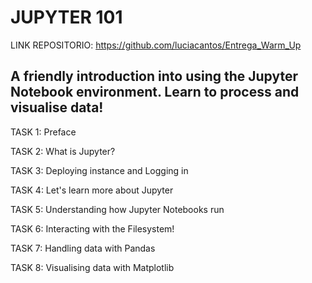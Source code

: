 JUPYTER 101
======
LINK REPOSITORIO: https://github.com/luciacantos/Entrega_Warm_Up

A friendly introduction into using the Jupyter Notebook environment. Learn to process and visualise data!
-----
TASK 1: Preface

TASK 2: What is Jupyter?

TASK 3: Deploying instance and Logging in

TASK 4: Let's learn more about Jupyter

TASK 5: Understanding how Jupyter Notebooks run

TASK 6: Interacting with the Filesystem!

TASK 7: Handling data with Pandas

TASK 8: Visualising data with Matplotlib

